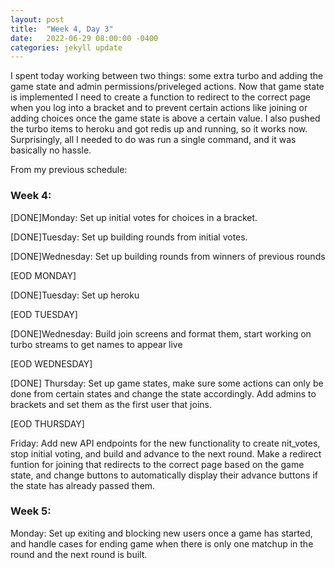 ```yaml
---
layout: post
title:  "Week 4, Day 3"
date:   2022-06-29 08:00:00 -0400
categories: jekyll update
---
```


I spent today working between two things: some extra turbo and adding the game state and admin permissions/priveleged actions. Now that game state is implemented I need to create a function to redirect to the correct page when you log into a bracket and to prevent certain actions like joining or adding choices once the game state is above a certain value. I also pushed the turbo items to heroku and got redis up and running, so it works now. Surprisingly, all I needed to do was run a single command, and it was basically no hassle.

From my previous schedule:

### Week 4:
[DONE]Monday: Set up initial votes for choices in a bracket.

[DONE]Tuesday: Set up building rounds from initial votes.

[DONE]Wednesday: Set up building rounds from winners of previous rounds

[EOD MONDAY]

[DONE]Tuesday: Set up heroku

[EOD TUESDAY]

[DONE]Wednesday: Build join screens and format them, start working on turbo streams to get names to appear live

[EOD WEDNESDAY]

[DONE] Thursday: Set up game states, make sure some actions can only be done from certain states and change the state accordingly. Add admins to brackets and set them as the first user that joins.

[EOD THURSDAY]

Friday: Add new API endpoints for the new functionality to create nit_votes, stop initial voting, and build and advance to the next round. Make a redirect funtion for joining that redirects to the correct page based on the game state, and change buttons to automatically display their advance buttons if the state has already passed them.


### Week 5:

Monday: Set up exiting and blocking new users once a game has started, and handle cases for ending game when there is only one matchup in the round and the next round is built.